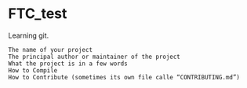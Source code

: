 # FTC_test
Learning git.


    The name of your project
    The principal author or maintainer of the project
    What the project is in a few words
    How to Compile
    How to Contribute (sometimes its own file calle “CONTRIBUTING.md”)
